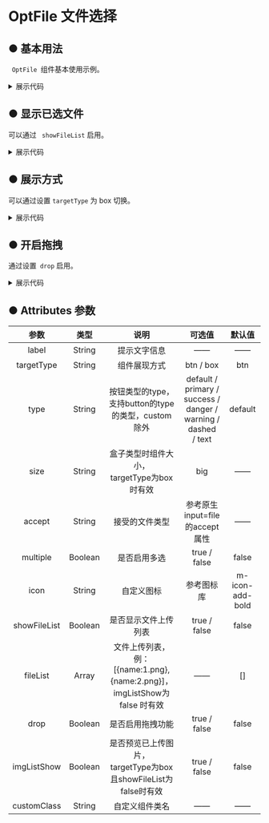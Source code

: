 <script setup>
const change=(files)=>{
   
}
</script>

# OptFile 文件选择

## ● 基本用法 
<p><code> OptFile </code>组件基本使用示例。</p>
<div class="borderBox">
        <k-optfile 
            multiple 
            @change="change"
            label="上传文件">
        </k-optfile>
</div>
<details>
<summary class="pre-code-tag">展示代码</summary>

  ```vue
<template>
        <k-optfile 
            multiple 
            @change="change"
            label="上传文件">
        </k-optfile>
</template>

<script setup>
const change=(files)=>{
   
}
</script>
  ```
</details>

## ● 显示已选文件 
<p>可以通过 <code> showFileList</code> 启用。</p>
<div class="borderBox">
        <k-optfile 
            showFileList
            multiple 
            btnType="info">
        </k-optfile>
</div>
<details>
<summary class="pre-code-tag">展示代码</summary>

  ```vue
<template>
        <k-optfile 
            showFileList
            multiple 
            btnType="info">
        </k-optfile>
</template>
  ```
</details>

## ● 展示方式 
<p>可以通过设置 <code>targetType</code> 为 box 切换。</p>
<div class="borderBox">
        <k-optfile 
            multiple 
            showFileList
            targetType="box">
        </k-optfile>
</div>
<details>
<summary class="pre-code-tag">展示代码</summary>

  ```vue
<template>
        <k-optfile 
            multiple 
            showFileList
            targetType="box">
        </k-optfile>
</template>
  ```
</details>

## ● 开启拖拽
<p>通过设置<code> drop</code> 启用。</p>
<div class="borderBox">
        <k-optfile
            label="将文件拖拽到此处或点击选择文件"
            multiple
            showFileList 
            drop 
            targetType="box">
        </k-optfile>
</div>
 <details>
<summary class="pre-code-tag">展示代码</summary>

  ```vue
<template>
        <k-optfile
            label="将文件拖拽到此处或点击选择文件"
            multiple
            showFileList 
            drop 
            targetType="box">
        </k-optfile>
</template>
  ```
</details>


## ● Attributes 参数

|     参数     |  类型   |                             说明                             |                            可选值                            |     默认值      |
| :----------: | :-----: | :----------------------------------------------------------: | :----------------------------------------------------------: | :-------------: |
|    label     | String  |                         提示文字信息                         |                              ——                              |       ——        |
|  targetType  | String  |                         组件展现方式                         |                          btn / box                           |       btn       |
|     type     | String  |   按钮类型的type，<br />支持button的type的类型，custom除外   | default / primary / <br />success / danger /<br /> warning / dashed<br /> / text |     default     |
|     size     | String  |       盒子类型时组件大小，<br />targetType为box时有效        |                             big                              |       ——        |
|    accept    | String  |                        接受的文件类型                        |             参考原生input=file<br />的accept属性             |       ——        |
|   multiple   | Boolean |                         是否启用多选                         |                         true / false                         |      false      |
|     icon     | String  |                          自定义图标                          |                          参考图标库                          | m-icon-add-bold |
| showFileList | Boolean |                     是否显示文件上传列表                     |                         true / false                         |      false      |
|   fileList   |  Array  | 文件上传列表，例：[{name:1.png},{name:2.png}]，<br />imgListShow为 false 时有效 |                              ——                              |       []        |
|     drop     | Boolean |                       是否启用拖拽功能                       |                         true / false                         |      false      |
| imgListShow  | Boolean | 是否预览已上传图片，<br />targetType为box且showFileList为false时有效 |                         true / false                         |      false      |
| customClass  | String  |                        自定义组件类名                        |                              ——                              |       ——        | 

